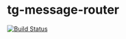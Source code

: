 # tg-message-router

[![Build Status](https://cloud.drone.io/api/badges/irasikhin/tg-message-router/status.svg)](https://cloud.drone.io/irasikhin/tg-message-router)

